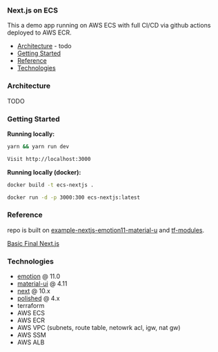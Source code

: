 ### Next.js on ECS  

This a demo app running on AWS ECS with full CI/CD via github actions deployed to AWS ECR.

- [Architecture](#architecture) - todo
- [Getting Started](#getting-started)
- [Reference](#reference)
- [Technologies](#technologies)

### Architecture

TODO

### Getting Started

**Running locally:**
```sh
yarn && yarn run dev

Visit http://localhost:3000  
```

**Running locally (docker):**
```sh
docker build -t ecs-nextjs .

docker run -d -p 3000:300 ecs-nextjs:latest
```

### Reference

repo is built on [example-nextjs-emotion11-material-u](https://github.com/Jareechang/example-nextjs-emotion11-material-ui) and [tf-modules](https://github.com/Jareechang/tf-modules).

[Basic Final Next.js](https://github.com/vercel/next-learn-starter/tree/master/basics-final)

### Technologies

- [emotion](https://emotion.sh/docs/@emotion/css) @ 11.0
- [material-ui](https://material-ui.com/) @ 4.11
- [next](https://nextjs.org/docs/getting-started) @ 10.x
- [polished](https://polished.js.org/docs/) @ 4.x
- terraform
- AWS ECS 
- AWS ECR
- AWS VPC (subnets, route table, netowrk acl, igw, nat gw)
- AWS SSM
- AWS ALB

